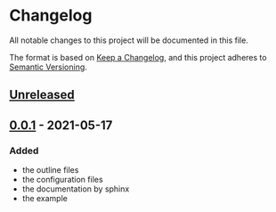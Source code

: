 # Changelog

All notable changes to this project will be documented in this file.

The format is based on [Keep a Changelog](https://keepachangelog.com/en/1.0.0/),
and this project adheres to [Semantic Versioning](https://semver.org/spec/v2.0.0.html).

## [Unreleased]

## [0.0.1] - 2021-05-17

### Added
- the outline files
- the configuration files
- the documentation by sphinx
- the example

[Unreleased]: https://github.com/bilardi/typescript-prototype/compare/v0.0.1...HEAD
[0.0.1]: https://github.com/bilardi/typescript-prototype/releases/tag/v0.0.1
